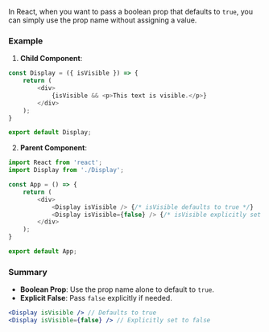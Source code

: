 In React, when you want to pass a boolean prop that defaults to `true`, you can simply use the prop name without assigning a value.

### Example

1. **Child Component**:

```javascript
const Display = ({ isVisible }) => {
    return (
        <div>
            {isVisible && <p>This text is visible.</p>}
        </div>
    );
}

export default Display;
```

2. **Parent Component**:

```javascript
import React from 'react';
import Display from './Display';

const App = () => {
    return (
        <div>
            <Display isVisible /> {/* isVisible defaults to true */}
            <Display isVisible={false} /> {/* isVisible explicitly set to false */}
        </div>
    );
}

export default App;
```

### Summary

- **Boolean Prop**: Use the prop name alone to default to `true`.
- **Explicit False**: Pass `false` explicitly if needed.

```jsx
<Display isVisible /> // Defaults to true
<Display isVisible={false} /> // Explicitly set to false
```